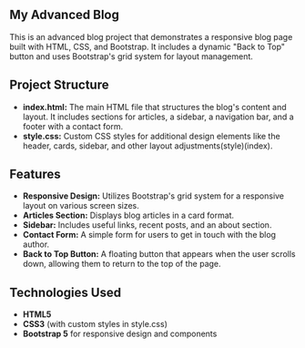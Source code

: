 ## My Advanced Blog
This is an advanced blog project that demonstrates a responsive blog page built with HTML, CSS, and Bootstrap. It includes a dynamic "Back to Top" button and uses Bootstrap's grid system for layout management.


## Project Structure
- **index.html:** The main HTML file that structures the blog's content and layout. It includes sections for articles, a sidebar, a navigation bar, and a footer with a contact form.
- **style.css:** Custom CSS styles for additional design elements like the header, cards, sidebar, and other layout adjustments​(style)​(index).


## Features
- **Responsive Design:** Utilizes Bootstrap's grid system for a responsive layout on various screen sizes.
- **Articles Section:** Displays blog articles in a card format.
- **Sidebar:** Includes useful links, recent posts, and an about section.
- **Contact Form:** A simple form for users to get in touch with the blog author.
- **Back to Top Button:** A floating button that appears when the user scrolls down, allowing them to return to the top of the page.


## Technologies Used
- **HTML5**
- **CSS3** (with custom styles in style.css)
- **Bootstrap 5** for responsive design and components
  

